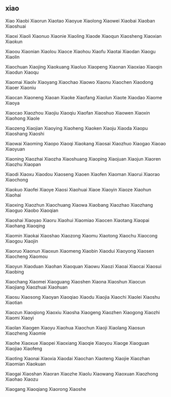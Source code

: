 xiao
---

Xiao Xiaobi Xiaorun Xiaotao Xiaoyue Xiaolong Xiaowei Xiaobai Xiaoban Xiaoshuai

Xiaoxi Xiaoli Xiaonuo Xiaonie Xiaoling Xiaode Xiaoqun Xiaosheng Xiaoxian Xiaokun

Xiaoou Xiaonian Xiaolou Xiaoce Xiaohou Xiaofu Xiaotai Xiaodan Xiaogu Xiaolin

Xiaochuan Xiaojing Xiaokuang Xiaoluo Xiaopeng Xiaonan Xiaoxiao Xiaoqin Xiaodun Xiaoqu

Xiaomai Xiaolv Xiaoyang Xiaochao Xiaowo Xiaonu Xiaochen Xiaodong Xiaoer Xiaoniu

Xiaocan Xiaoneng Xiaoan Xiaoke Xiaofang Xiaolun Xiaote Xiaodao Xiaome Xiaoya

Xiaocao Xiaozhou Xiaojiu Xiaoqiu Xiaofan Xiaoshuo Xiaowen Xiaoxin Xiaohong Xiaole

Xiaozeng Xiaojian Xiaoying Xiaoheng Xiaoken Xiaoju Xiaoda Xiaopu Xiaoshang Xiaoshi

Xiaowai Xiaoming Xiaopo Xiaoqi Xiaokang Xiaosai Xiaozhuo Xiaogao Xiaoao Xiaoyuan

Xiaoning Xiaozhai Xiaozha Xiaoshuang Xiaoping Xiaojuan Xiaojun Xiaoren Xiaozhu Xiaopan

Xiaodi Xiaoxu Xiaodou Xiaoseng Xiaoen Xiaofen Xiaoman Xiaorui Xiaorao Xiaochong

Xiaokuo Xiaofei Xiaoye Xiaosi Xiaohuai Xiaoe Xiaoyin Xiaoze Xiaohun Xiaohai

Xiaoxing Xiaozhun Xiaochuang Xiaowa Xiaobang Xiaozhao Xiaozhang Xiaoguo Xiaobo   Xiaoqian

Xiaoshai Xiaoyao Xiaoru Xiaohui Xiaomiao Xiaocen Xiaotang Xiaopai Xiaohang Xiaoqing

Xiaomin Xiaokai Xiaoshao Xiaozong Xiaomu Xiaotong Xiaochu Xiaocong Xiaogou Xiaojin

Xiaoruo Xiaonun Xiaoxun Xiaomeng Xiaobin Xiaodui Xiaoyong Xiaosen Xiaocheng Xiaomou

Xiaoyun Xiaoduan Xiaohan Xiaoquan Xiaowu Xiaozi Xiaoai Xiaocai Xiaosui Xiaobing

Xiaochang Xiaomei Xiaoguang Xiaoshen Xiaona Xiaoshun Xiaocun Xiaojiang Xiaozhuai Xiaohuan

Xiaosu Xiaosong Xiaoyan Xiaoqiao Xiaodu Xiaojia Xiaochi Xiaolei Xiaoshu Xiaotian

Xiaozun Xiaoqiong Xiaoxiu Xiaosha Xiaogeng Xiaozhen Xiaogong Xiaozhi Xiaomi Xiaoyi

Xiaolan Xiaogen Xiaoyu Xiaohua Xiaochun Xiaoji Xiaolang Xiaosun Xiaozheng Xiaomie

Xiaohe Xiaoxue Xiaopei Xiaoxiang Xiaoqie Xiaoyou Xiaoge Xiaoguan Xiaojiao Xiaofeng

Xiaoting Xiaonai Xiaoxia Xiaodai Xiaochan Xiaoteng Xiaojie Xiaozhan Xiaomian Xiaokuan

Xiaogai Xiaoshan Xiaoran Xiaozhe Xiaolu Xiaowang Xiaoxuan Xiaozhong Xiaohao Xiaozu

Xiaogang Xiaoqiang Xiaorong Xiaoshe 